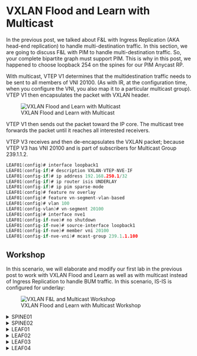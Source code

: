 # VXLAN Flood and Learn with Multicast

In the previous post, we talked about F&L with Ingress Replication (AKA head-end replication) to handle multi-destination traffic. In this section, we are going to discuss F&L with PIM to handle multi-destination traffic. So, your complete bipartite graph must support PIM. This is why in this post, we happened to choose loopback 254 on the spines for our PIM Anycast RP.

With multicast, VTEP V1 determines that the multidestination traffic needs to be sent to all members of VNI 20100. (As with IR, at the configuration time, when you configure the VNI, you also map it to a particular multicast group). VTEP V1 then encapsulates the packet with VXLAN header.

<figure>
  <img src="https://user-images.githubusercontent.com/31813625/232262481-cec126c2-f684-498d-aabf-88b0b68771d6.svg" alt="VXLAN Flood and Learn with Multicast">
  <figcaption>VXLAN Flood and Learn with Multicast</figcaption>
</figure>


VTEP V1 then sends out the packet toward the IP core. The multicast tree forwards the packet until it reaches all interested receivers.

VTEP V3 receives and then de-encapsulates the VXLAN packet; because VTEP V3 has VNI 20100 and is part of subscribers for Multicast Group 239.1.1.2.

```c
LEAF01(config)# interface loopback1
LEAF01(config-if)# description VXLAN-VTEP-NVE-IF
LEAF01(config-if)# ip address 192.168.250.1/32
LEAF01(config-if)# ip router isis UNDERLAY
LEAF01(config-if)# ip pim sparse-mode
LEAF01(config)# feature nv overlay
LEAF01(config)# feature vn-segment-vlan-based
LEAF01(config)# vlan 100
LEAF01(config-vlan)# vn-segment 20100
LEAF01(config)# interface nve1
LEAF01(config-if-nve)# no shutdown
LEAF01(config-if-nve)# source-interface loopback1
LEAF01(config-if-nve)# member vni 20100
LEAF01(config-if-nve-vni)# mcast-group 239.1.1.100
```
## Workshop

In this scenario, we will elaborate and modify our first lab in the previous post to work with VXLAN Flood and Learn as well as with multicast instead of Ingress Replication to handle BUM traffic. In this scenario, IS-IS is configured for underlay:

<figure>
  <img src="https://user-images.githubusercontent.com/31813625/232261114-774992f1-bed8-4042-b95a-5de440b84077.jpg" alt="VXLAN F&L and Multicast Workshop">
  <figcaption>VXLAN Flood and Learn with Multicast Workshop</figcaption>
</figure>


<details>
 
<summary>SPINE01</summary>

```elixir
feature pim
feature isis
ip pim rp-address 192.168.0.254
ip pim anycast-rp 192.168.0.254 192.168.0.1
ip pim anycast-rp 192.168.0.254 192.168.0.2

interface Ethernet1/1
  description FABRIC
  medium p2p
  ip unnumbered loopback0
  ip router isis UNDERLAY
  ip pim sparse-mode
  no shutdown

interface Ethernet1/2
  description FABRIC
  medium p2p
  ip unnumbered loopback0
  ip router isis UNDERLAY
  ip pim sparse-mode
  no shutdown

interface Ethernet1/3
  description FABRIC
  medium p2p
  ip unnumbered loopback0
  ip router isis UNDERLAY
  ip pim sparse-mode
  no shutdown

interface Ethernet1/4
  description FABRIC
  medium p2p
  ip unnumbered loopback0
  ip router isis UNDERLAY
  ip pim sparse-mode
  no shutdown

interface loopback0
  description UNDERLAY
  ip address 192.168.0.1/32
  ip router isis UNDERLAY
  ip pim sparse-mode

interface loopback254
  ip address 192.168.0.254/32
  ip router isis UNDERLAY
  ip pim sparse-mode
icam monitor scale

line console
line vty
router isis UNDERLAY
  net 49.0000.0000.0001.00
  is-type level-2
```
</details>

<details>

<summary>SPINE02</summary>

```elixir
feature pim
feature isis
ip pim rp-address 192.168.0.254
ip pim anycast-rp 192.168.0.254 192.168.0.1
ip pim anycast-rp 192.168.0.254 192.168.0.2

interface Ethernet1/1
  description FABRIC
  medium p2p
  ip unnumbered loopback0
  ip router isis UNDERLAY
  ip pim sparse-mode
  no shutdown

interface Ethernet1/2
  description FABRIC
  medium p2p
  ip unnumbered loopback0
  ip router isis UNDERLAY
  ip pim sparse-mode
  no shutdown

interface Ethernet1/3
  description FABRIC
  medium p2p
  ip unnumbered loopback0
  ip router isis UNDERLAY
  ip pim sparse-mode
  no shutdown

interface Ethernet1/4
  description FABRIC
  medium p2p
  ip unnumbered loopback0
  ip router isis UNDERLAY
  ip pim sparse-mode
  no shutdown

interface loopback0
  description UNDERLAY
  ip address 192.168.0.2/32
  ip router isis UNDERLAY
  ip pim sparse-mode

interface loopback254
  ip address 192.168.0.254/32
  ip router isis UNDERLAY
  ip pim sparse-mode
icam monitor scale

line console
line vty
router isis UNDERLAY
  net 49.0000.0000.0002.00
  is-type level-2
```
</details>

<details>

<summary>LEAF01</summary>
 
```elixir
feature pim
feature isis
feature interface-vlan
feature vn-segment-vlan-based
feature nv overlay

ip pim rp-address 192.168.0.254
vlan 100,200
vlan 100
  vn-segment 20100
vlan 200
  vn-segment 20200

interface nve1
  no shutdown
  source-interface loopback1
  member vni 20100
    mcast-group 239.1.1.100
  member vni 20200
    mcast-group 239.1.1.200

interface Ethernet1/1
  description FABRIC
  no switchport
  medium p2p
  ip unnumbered loopback0
  ip router isis UNDERLAY
  ip pim sparse-mode
  no shutdown

interface Ethernet1/2
  description FABRIC
  no switchport
  medium p2p
  ip unnumbered loopback0
  ip router isis UNDERLAY
  ip pim sparse-mode
  no shutdown

interface Ethernet1/41
  switchport access vlan 100

interface loopback0
  description UNDERLAY
  ip address 192.168.1.1/32
  ip router isis UNDERLAY
  ip pim sparse-mode

interface loopback1
  description VXLAN-VTEP-NVE-IF
  ip address 192.168.250.1/32
  ip router isis UNDERLAY
  ip pim sparse-mode
icam monitor scale

router isis UNDERLAY
  net 49.0000.0000.1001.00
  is-type level-2
```

</details>

<details>

<summary>LEAF02</summary>

```elixir
feature pim
feature isis
feature interface-vlan
feature vn-segment-vlan-based
feature nv overlay

ip pim rp-address 192.168.0.254
vlan 100,200
vlan 100
  vn-segment 20100
vlan 200
  vn-segment 20200

interface nve1
  no shutdown
  source-interface loopback1
  member vni 20100
    mcast-group 239.1.1.100
  member vni 20200
    mcast-group 239.1.1.200

interface Ethernet1/1
  description FABRIC
  no switchport
  medium p2p
  ip unnumbered loopback0
  ip router isis UNDERLAY
  ip pim sparse-mode
  no shutdown

interface Ethernet1/2
  description FABRIC
  no switchport
  medium p2p
  ip unnumbered loopback0
  ip router isis UNDERLAY
  ip pim sparse-mode
  no shutdown

interface Ethernet1/41
  switchport access vlan 100

interface loopback0
  description UNDERLAY
  ip address 192.168.1.2/32
  ip router isis UNDERLAY
  ip pim sparse-mode

interface loopback1
  description VXLAN-VTEP-NVE-IF
  ip address 192.168.250.2/32
  ip router isis UNDERLAY
  ip pim sparse-mode
icam monitor scale

router isis UNDERLAY
  net 49.0000.0000.1002.00
  is-type level-2
```
</details>

<details>

<summary>LEAF03</summary>

```elixir
feature pim
feature isis
feature interface-vlan
feature vn-segment-vlan-based
feature nv overlay

ip pim rp-address 192.168.0.254
vlan 100,200
vlan 100
  vn-segment 20100
vlan 200
  vn-segment 20200

interface nve1
  no shutdown
  source-interface loopback1
  member vni 20100
    mcast-group 239.1.1.100
  member vni 20200
    mcast-group 239.1.1.200

interface Ethernet1/1
  description FABRIC
  no switchport
  medium p2p
  ip unnumbered loopback0
  ip router isis UNDERLAY
  ip pim sparse-mode
  no shutdown

interface Ethernet1/2
  description FABRIC
  no switchport
  medium p2p
  ip unnumbered loopback0
  ip router isis UNDERLAY
  ip pim sparse-mode
  no shutdown

interface Ethernet1/41
  switchport access vlan 200

interface loopback0
  description UNDERLAY
  ip address 192.168.1.3/32
  ip router isis UNDERLAY
  ip pim sparse-mode

interface loopback1
  description VXLAN-VTEP-NVE-IF
  ip address 192.168.250.3/32
  ip router isis UNDERLAY
  ip pim sparse-mode
icam monitor scale

router isis UNDERLAY
  net 49.0000.0000.1003.00
  is-type level-2
```
</details>

<details>

<summary>LEAF04</summary>

```elixir
feature pim
feature isis
feature interface-vlan
feature vn-segment-vlan-based
feature nv overlay

ip pim rp-address 192.168.0.254
vlan 100,200
vlan 100
  vn-segment 20100
vlan 200
  vn-segment 20200

interface nve1
  no shutdown
  source-interface loopback1
  member vni 20100
    mcast-group 239.1.1.100
  member vni 20200
    mcast-group 239.1.1.200

interface Ethernet1/1
  description FABRIC
  no switchport
  medium p2p
  ip unnumbered loopback0
  ip router isis UNDERLAY
  ip pim sparse-mode
  no shutdown

interface Ethernet1/2
  description FABRIC
  no switchport
  medium p2p
  ip unnumbered loopback0
  ip router isis UNDERLAY
  ip pim sparse-mode
  no shutdown

interface Ethernet1/41
  switchport access vlan 200

interface loopback0
  description UNDERLAY
  ip address 192.168.1.4/32
  ip router isis UNDERLAY
  ip pim sparse-mode

interface loopback1
  description VXLAN-VTEP-NVE-IF
  ip address 192.168.250.4/32
  ip router isis UNDERLAY
  ip pim sparse-mode
icam monitor scale

router isis UNDERLAY
  net 49.0000.0000.1004.00
  is-type level-2
  ```
</details>